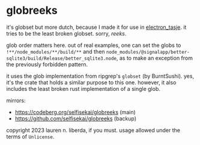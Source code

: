 # globreeks

it's globset but more dutch, because I made it for use in [electron_tasje](https://codeberg.org/selfisekai/electron_tasje). it tries to be the least broken globset. sorry, *reeks*.

glob order matters here. out of real examples, one can set the globs to `!**/node_modules/**/build/**` and then `node_modules/@signalapp/better-sqlite3/build/Release/better_sqlite3.node`, as to make an exception from the previously forbidden pattern.

it uses the glob implementation from ripgrep's `globset` (by BurntSushi). yes, it's the crate that holds a similar purpose to this one. however, it also includes the least broken rust implementation of a single glob.

mirrors:
- https://codeberg.org/selfisekai/globreeks (main)
- https://github.com/selfisekai/globreeks (backup)

copyright 2023 lauren n. liberda, if you must. usage allowed under the terms of `Unlicense`.
